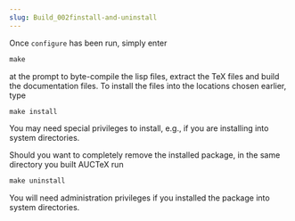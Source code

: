 ```yaml
---
slug: Build_002finstall-and-uninstall
---
```


Once `configure` has been run, simply enter

```lisp
make 
```

at the prompt to byte-compile the lisp files, extract the TeX files and build the documentation files. To install the files into the locations chosen earlier, type

```lisp
make install 
```

You may need special privileges to install, e.g., if you are installing into system directories.

Should you want to completely remove the installed package, in the same directory you built AUCTeX run

```lisp
make uninstall 
```

You will need administration privileges if you installed the package into system directories.
